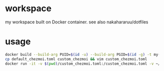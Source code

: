 # workspace
my workspace built on Docker container. see also nakahararuu/dotfiles

# usage 
```bash
docker build --build-arg PUID=$(id -u) --build-arg PGID=$(id -g) -t my-workspace .
cp default_chezmoi.toml custom_chezmoi && vim custom_chezmoi.toml
docker run -it -v $(pwd)/custom_chezmoi.toml:/custom_chezmoi.toml -v ~/.ssh:/home/docker-user/.ssh -v $(pwd):/workspace my-workspace
```

